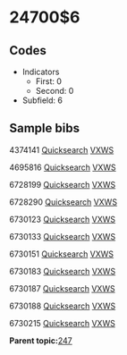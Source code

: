 # 24700$6

## Codes

-   Indicators
    -   First: 0
    -   Second: 0
-   Subfield: 6

## Sample bibs

4374141 [Quicksearch](https://search.library.yale.edu/catalog/4374141) [VXWS](http://prodorbis.library.yale.edu:7014/vxws/GetHoldingsService?bibId=4374141)

4695816 [Quicksearch](https://search.library.yale.edu/catalog/4695816) [VXWS](http://prodorbis.library.yale.edu:7014/vxws/GetHoldingsService?bibId=4695816)

6728199 [Quicksearch](https://search.library.yale.edu/catalog/6728199) [VXWS](http://prodorbis.library.yale.edu:7014/vxws/GetHoldingsService?bibId=6728199)

6728290 [Quicksearch](https://search.library.yale.edu/catalog/6728290) [VXWS](http://prodorbis.library.yale.edu:7014/vxws/GetHoldingsService?bibId=6728290)

6730123 [Quicksearch](https://search.library.yale.edu/catalog/6730123) [VXWS](http://prodorbis.library.yale.edu:7014/vxws/GetHoldingsService?bibId=6730123)

6730133 [Quicksearch](https://search.library.yale.edu/catalog/6730133) [VXWS](http://prodorbis.library.yale.edu:7014/vxws/GetHoldingsService?bibId=6730133)

6730151 [Quicksearch](https://search.library.yale.edu/catalog/6730151) [VXWS](http://prodorbis.library.yale.edu:7014/vxws/GetHoldingsService?bibId=6730151)

6730183 [Quicksearch](https://search.library.yale.edu/catalog/6730183) [VXWS](http://prodorbis.library.yale.edu:7014/vxws/GetHoldingsService?bibId=6730183)

6730187 [Quicksearch](https://search.library.yale.edu/catalog/6730187) [VXWS](http://prodorbis.library.yale.edu:7014/vxws/GetHoldingsService?bibId=6730187)

6730188 [Quicksearch](https://search.library.yale.edu/catalog/6730188) [VXWS](http://prodorbis.library.yale.edu:7014/vxws/GetHoldingsService?bibId=6730188)

6730215 [Quicksearch](https://search.library.yale.edu/catalog/6730215) [VXWS](http://prodorbis.library.yale.edu:7014/vxws/GetHoldingsService?bibId=6730215)

**Parent topic:**[247](../../tags/247/247.md)

